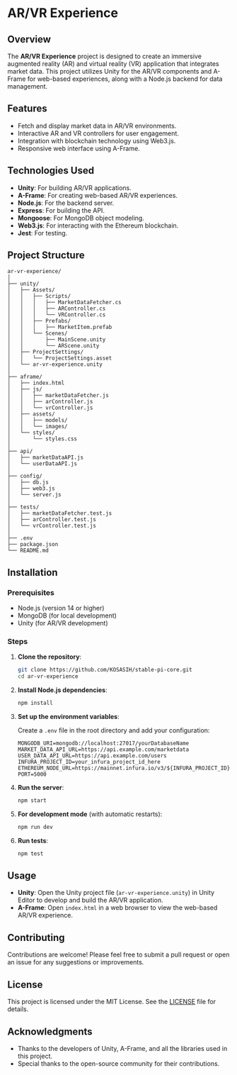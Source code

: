 # AR/VR Experience

## Overview

The **AR/VR Experience** project is designed to create an immersive augmented reality (AR) and virtual reality (VR) application that integrates market data. This project utilizes Unity for the AR/VR components and A-Frame for web-based experiences, along with a Node.js backend for data management.

## Features

- Fetch and display market data in AR/VR environments.
- Interactive AR and VR controllers for user engagement.
- Integration with blockchain technology using Web3.js.
- Responsive web interface using A-Frame.

## Technologies Used

- **Unity**: For building AR/VR applications.
- **A-Frame**: For creating web-based AR/VR experiences.
- **Node.js**: For the backend server.
- **Express**: For building the API.
- **Mongoose**: For MongoDB object modeling.
- **Web3.js**: For interacting with the Ethereum blockchain.
- **Jest**: For testing.

## Project Structure

```
ar-vr-experience/
│
├── unity/
│   ├── Assets/
│   │   ├── Scripts/
│   │   │   ├── MarketDataFetcher.cs
│   │   │   ├── ARController.cs
│   │   │   └── VRController.cs
│   │   ├── Prefabs/
│   │   │   ├── MarketItem.prefab
│   │   └── Scenes/
│   │       ├── MainScene.unity
│   │       └── ARScene.unity
│   ├── ProjectSettings/
│   │   └── ProjectSettings.asset
│   └── ar-vr-experience.unity
│
├── aframe/
│   ├── index.html
│   ├── js/
│   │   ├── marketDataFetcher.js
│   │   ├── arController.js
│   │   └── vrController.js
│   ├── assets/
│   │   ├── models/
│   │   └── images/
│   └── styles/
│       └── styles.css
│
├── api/
│   ├── marketDataAPI.js
│   └── userDataAPI.js
│
├── config/
│   ├── db.js
│   ├── web3.js
│   └── server.js
│
├── tests/
│   ├── marketDataFetcher.test.js
│   ├── arController.test.js
│   └── vrController.test.js
│
├── .env
├── package.json
└── README.md
```

## Installation

### Prerequisites

- Node.js (version 14 or higher)
- MongoDB (for local development)
- Unity (for AR/VR development)

### Steps

1. **Clone the repository**:

   ```bash
   git clone https://github.com/KOSASIH/stable-pi-core.git
   cd ar-vr-experience
   ```

2. **Install Node.js dependencies**:

   ```bash
   npm install
   ```

3. **Set up the environment variables**:

   Create a `.env` file in the root directory and add your configuration:

   ```plaintext
   MONGODB_URI=mongodb://localhost:27017/yourDatabaseName
   MARKET_DATA_API_URL=https://api.example.com/marketdata
   USER_DATA_API_URL=https://api.example.com/users
   INFURA_PROJECT_ID=your_infura_project_id_here
   ETHEREUM_NODE_URL=https://mainnet.infura.io/v3/${INFURA_PROJECT_ID}
   PORT=5000
   ```

4. **Run the server**:

   ```bash
   npm start
   ```

5. **For development mode** (with automatic restarts):

   ```bash
   npm run dev
   ```

6. **Run tests**:

   ```bash
   npm test
   ```

## Usage

- **Unity**: Open the Unity project file (`ar-vr-experience.unity`) in Unity Editor to develop and build the AR/VR application.
- **A-Frame**: Open `index.html` in a web browser to view the web-based AR/VR experience.

## Contributing

Contributions are welcome! Please feel free to submit a pull request or open an issue for any suggestions or improvements.

## License

This project is licensed under the MIT License. See the [LICENSE](LICENSE) file for details.

## Acknowledgments

- Thanks to the developers of Unity, A-Frame, and all the libraries used in this project.
- Special thanks to the open-source community for their contributions.
